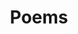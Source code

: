 ---
title: "Poems"
description: "Poems I've written"
slug: "poems"
style:
    background: "#2a9d8f"
    color: "#fff"
---